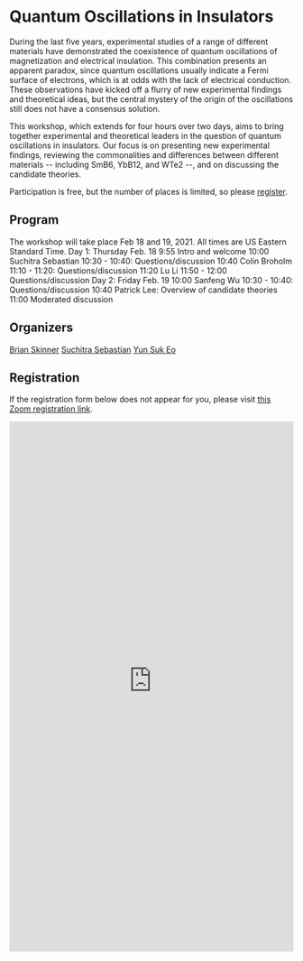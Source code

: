 # Quantum Oscillations in Insulators

During the last five years, experimental studies of a range of different materials have demonstrated the coexistence of quantum oscillations of magnetization and electrical insulation. This combination presents an apparent paradox, since quantum oscillations usually indicate a Fermi surface of electrons, which is at odds with the lack of electrical conduction. These observations have kicked off a flurry of new experimental findings and theoretical ideas, but the central mystery of the origin of the oscillations still does not have a consensus solution.

This workshop, which extends for four hours over two days, aims to bring together experimental and theoretical leaders in the question of quantum oscillations in insulators. Our focus is on presenting new experimental findings, reviewing the commonalities and differences between different materials -- including SmB6, YbB12, and WTe2 --, and on discussing the candidate theories.

Participation is free, but the number of places is limited, so please [register](#registration).

## Program

<!-- Add the program -->
The workshop will take place Feb 18 and 19, 2021. All times are US Eastern Standard Time.
Day 1: Thursday Feb. 18
9:55 Intro and welcome
10:00 Suchitra Sebastian
10:30 - 10:40: Questions/discussion
10:40 Colin Broholm
11:10 - 11:20: Questions/discussion
11:20 Lu Li
11:50 - 12:00 Questions/discussion
Day 2: Friday Feb. 19
10:00 Sanfeng Wu
10:30 - 10:40: Questions/discussion
10:40 Patrick Lee: Overview of candidate theories
11:00 Moderated discussion


## Organizers

[Brian Skinner](https://physics.osu.edu/people/skinner.352)
[Suchitra Sebastian](https://www.phy.cam.ac.uk/directory/sebastians)
[Yun Suk Eo](https://vector.umd.edu/people/item/9-yun-suk-eo.html)

## Registration

If the registration form below does not appear for you, please visit [this Zoom registration link](https://virtualscienceforum-org.zoom.us/meeting/register/tJYofuysrjwjEtyPl1yOgfGCqUkD3M3VihKq).

<iframe width="100%" height="940" src="https://virtualscienceforum-org.zoom.us/meeting/register/tJYofuysrjwjEtyPl1yOgfGCqUkD3M3VihKq" frameborder="0" marginheight="0" marginwidth="0" style="overflow-x:hidden"></iframe>
